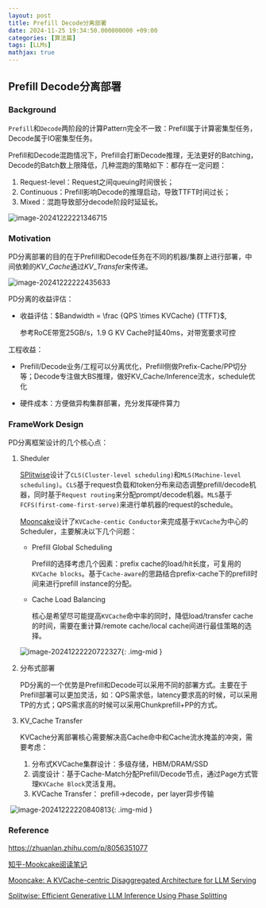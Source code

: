 ```yaml
---
layout: post
title: Prefill Decode分离部署
date: 2024-11-25 19:34:50.000000000 +09:00
categories: [算法篇]
tags: [LLMs]
mathjax: true
---
```


## Prefill Decode分离部署

### Background

`Prefill`和`Decode`两阶段的计算Pattern完全不一致：Prefill属于计算密集型任务，Decode属于IO密集型任务。

Prefill和Decode混跑情况下，Prefill会打断Decode推理，无法更好的Batching，Decode的Batch数上限降低，几种混跑的策略如下：都存在一定问题：

1. Request-level：Request之间queuing时间很长；
2. Continuous：Prefill影响Decode的推理启动，导致TTFT时间过长；
3. Mixed：混跑导致部分decode阶段时延延长。

![image-20241222221346715](https://cdn.jsdelivr.net/gh/ZhengWG/Imgs_blog//2024-11-25-Prefill_Decode%25E5%2588%2586%25E7%25A6%25BB%25E9%2583%25A8%25E7%25BD%25B2/image-20241222221346715.png)

### Motivation

PD分离部署的目的在于Prefill和Decode任务在不同的机器/集群上进行部署，中间依赖的$KV\_Cache$通过$KV\_Transfer$来传递。

![image-20241222222435633](https://cdn.jsdelivr.net/gh/ZhengWG/Imgs_blog//2024-11-25-Prefill_Decode%25E5%2588%2586%25E7%25A6%25BB%25E9%2583%25A8%25E7%25BD%25B2/image-20241222222435633.png)

PD分离的收益评估：

- 收益评估：$Bandwidth = \frac {QPS \times KVCache} {TTFT}$,

  参考RoCE带宽25GB/s，1.9 G KV Cache时延40ms，对带宽要求可控

工程收益：

-   Prefill/Decode业务/工程可以分离优化，Prefill侧做Prefix-Cache/PP切分等；Decode专注做大BS推理，做好KV_Cache/Inference流水，schedule优化

-   硬件成本：方便做异构集群部署，充分发挥硬件算力

### FrameWork Design

PD分离框架设计的几个核心点：

1. Sheduler

   [SPlitwise](https://arxiv.org/pdf/2311.18677)设计了`CLS(Cluster-level scheduling)`和`MLS(Machine-level scheduling)`。`CLS`基于request负载和token分布来动态调整prefill/decode机器，同时基于`Request routing`来分配prompt/decode机器。`MLS`基于`FCFS(first-come-first-serve)`来进行单机器的request的schedule。

   [Mooncake](https://arxiv.org/pdf/2407.00079)设计了`KVCache-centic Conductor`来完成基于`KVCache`为中心的Scheduler，主要解决以下几个问题：

   + Prefill Global Scheduling

     Prefill的选择考虑几个因素：prefix cache的load/hit长度，可复用的`KVCache blocks`。基于`Cache-aware`的思路结合prefix-cache下的prefill时间来进行prefill instance的分配。

   + Cache Load Balancing

     核心是希望尽可能提高`KVCache`命中率的同时，降低load/transfer cache的时间，需要在重计算/remote cache/local cache间进行最佳策略的选择。

   ![image-20241222220722327](https://cdn.jsdelivr.net/gh/ZhengWG/Imgs_blog//2024-11-25-Prefill_Decode%25E5%2588%2586%25E7%25A6%25BB%25E9%2583%25A8%25E7%25BD%25B2/image-20241222220722327.png){: .img-mid }

2. 分布式部署

   PD分离的一个优势是Prefill和Decode可以采用不同的部署方式。主要在于Prefill部署可以更加灵活，如：QPS需求低，latency要求高的时候，可以采用TP的方式；QPS需求高的时候可以采用Chunkprefill+PP的方式。

3. KV_Cache Transfer

   KVCache分离部署核心需要解决高Cache命中和Cache流水掩盖的冲突，需要考虑：

   1.  分布式KVCache集群设计：多级存储，HBM/DRAM/SSD
   2.  调度设计：基于Cache-Match分配Prefill/Decode节点，通过Page方式管理`KVCache Block`灵活复用。
   3.  KVCache Transfer： prefill->decode，per layer异步传输

​	![image-20241222220840813](https://cdn.jsdelivr.net/gh/ZhengWG/Imgs_blog//2024-11-25-Prefill_Decode%25E5%2588%2586%25E7%25A6%25BB%25E9%2583%25A8%25E7%25BD%25B2/image-20241222220840813.png){: .img-mid }

### Reference

<https://zhuanlan.zhihu.com/p/8056351077> 

[知乎-Mookcake阅读笔记](https://zhuanlan.zhihu.com/p/706097807)

[Mooncake: A KVCache-centric Disaggregated Architecture for LLM Serving](https://arxiv.org/pdf/2407.00079)

[Splitwise: Efficient Generative LLM Inference Using Phase Splitting](https://arxiv.org/pdf/2311.18677)